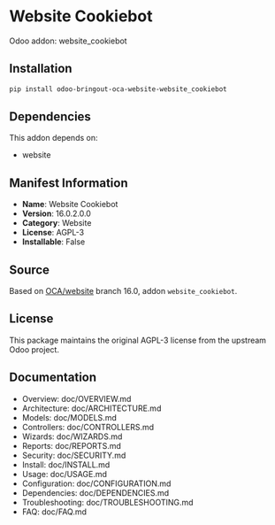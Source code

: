 # Website Cookiebot

Odoo addon: website_cookiebot

## Installation

```bash
pip install odoo-bringout-oca-website-website_cookiebot
```

## Dependencies

This addon depends on:
- website

## Manifest Information

- **Name**: Website Cookiebot
- **Version**: 16.0.2.0.0
- **Category**: Website
- **License**: AGPL-3
- **Installable**: False

## Source

Based on [OCA/website](https://github.com/OCA/website) branch 16.0, addon `website_cookiebot`.

## License

This package maintains the original AGPL-3 license from the upstream Odoo project.

## Documentation

- Overview: doc/OVERVIEW.md
- Architecture: doc/ARCHITECTURE.md
- Models: doc/MODELS.md
- Controllers: doc/CONTROLLERS.md
- Wizards: doc/WIZARDS.md
- Reports: doc/REPORTS.md
- Security: doc/SECURITY.md
- Install: doc/INSTALL.md
- Usage: doc/USAGE.md
- Configuration: doc/CONFIGURATION.md
- Dependencies: doc/DEPENDENCIES.md
- Troubleshooting: doc/TROUBLESHOOTING.md
- FAQ: doc/FAQ.md
